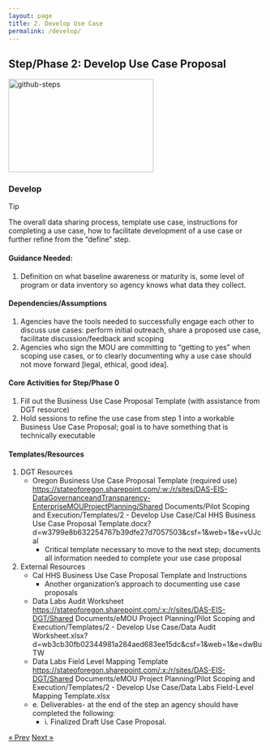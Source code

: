 ```yaml
---
layout: page
title: 2. Develop Use Case
permalink: /develop/
---
```

## Step/Phase 2: Develop Use Case Proposal
<img width="286" height="184" alt="github-steps" src="https://github.com/user-attachments/assets/c5a65f40-62e4-456b-897f-510ca7b36936" />

### Develop
> [!TIP]
> The overall data sharing process, template use case, instructions for completing a use case, how to facilitate development of a use case or further refine from the “define” step.
#### Guidance Needed:  

1. Definition on what baseline awareness or maturity is, some level of program or data inventory so agency knows what data they collect. 

#### Dependencies/Assumptions
1. Agencies have the tools needed to successfully engage each other to discuss use cases: perform initial outreach, share a proposed use case, facilitate discussion/feedback and scoping
2. Agencies who sign the MOU are committing to “getting to yes” when scoping use cases, or to clearly documenting why a use case should not move forward [legal, ethical, good idea].

#### Core Activities for Step/Phase 0
1. Fill out the Business Use Case Proposal Template (with assistance from DGT resource)
2. Hold sessions to refine the use case from step 1 into a workable Business Use Case Proposal; goal is to have something that is technically executable
 
#### Templates/Resources
1. DGT Resources
     - Oregon Business Use Case Proposal Template (required use) https://stateoforegon.sharepoint.com/:w:/r/sites/DAS-EIS-DataGovernanceandTransparency-EnterpriseMOUProjectPlanning/Shared Documents/Pilot Scoping and Execution/Templates/2 - Develop Use Case/Cal HHS Business Use Case Proposal Template.docx?d=w3799e8b632254767b39dfe27d7057503&csf=1&web=1&e=vUJcal
        - Critical template necessary to move to the next step; documents all information needed to complete your use case proposal
2. External Resources
     - Cal HHS Business Use Case Proposal Template and Instructions
        - Another organization’s approach to documenting use case proposals
     - Data Labs Audit Worksheet https://stateoforegon.sharepoint.com/:x:/r/sites/DAS-EIS-DGT/Shared Documents/eMOU Project Planning/Pilot Scoping and Execution/Templates/2 - Develop Use Case/Data Audit Worksheet.xlsx?d=wb3cb30fb02344981a284aed683ee15dc&csf=1&web=1&e=dwBuTW
     - Data Labs Field Level Mapping Template  https://stateoforegon.sharepoint.com/:x:/r/sites/DAS-EIS-DGT/Shared Documents/eMOU Project Planning/Pilot Scoping and Execution/Templates/2 - Develop Use Case/Data Labs Field-Level Mapping Template.xlsx
     - e.	Deliverables- at the end of the step an agency should have completed the following:
        -  i.	Finalized Draft Use Case Proposal.
<!-- Pagination -->
<div class="pagination">
  <a class="pagination-item older" href="{{ site.baseurl }}/define">&laquo; Prev</a>
  <a class="pagination-item newer" href="{{ site.baseurl }}/implement">Next &raquo;</a>
</div>
